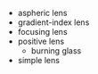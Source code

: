 - aspheric lens
- gradient-index lens
- focusing lens
- positive lens
    - burning glass
- simple lens
